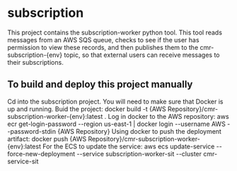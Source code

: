 # subscription

This project contains the subscription-worker python tool. This tool reads messages from an AWS SQS queue, checks to see if the user has permission to view these records, and then publishes them to the cmr-subscription-{env} topic, so that external users can receive messages to their subscriptions.

## To build and deploy this project manually

Cd into the subscription project.
You will need to make sure that Docker is up and running.
Buid the project: docker build -t {AWS Repository}/cmr-subscription-worker-{env}:latest .
Log in docker to the AWS repository: aws ecr get-login-password --region us-east-1 | docker login --username AWS --password-stdin {AWS Repository}
Using docker to push the deployment artifact: docker push {AWS Repository}/cmr-subscription-worker-{env}:latest
For the ECS to update the service: aws ecs update-service --force-new-deployment --service subscription-worker-sit --cluster cmr-service-sit
